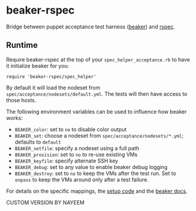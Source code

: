 beaker-rspec
============

Bridge between puppet acceptance test harness ([beaker](https://github.com/puppetlabs/beaker)) and [rspec](https://github.com/rspec/rspec).


Runtime
-------

Require beaker-rspec at the top of your `spec_helper_acceptance.rb` to have it initialize beaker for you:

~~~
require 'beaker-rspec/spec_helper'
~~~

By default it will load the nodeset from `spec/acceptance/nodesets/default.yml`. The tests will then have access to those hosts.

The following environment variables can be used to influence how beaker works:

* `BEAKER_color`: set to `no` to disable color output
* `BEAKER_set`: choose a nodeset from `spec/acceptance/nodesets/*.yml`; defaults to `default`
* `BEAKER_setfile`: specify a nodeset using a full path
* `BEAKER_provision`: set to `no` to re-use existing VMs
* `BEAKER_keyfile`: specify alternate SSH key
* `BEAKER_debug`: set to any value to enable beaker debug logging
* `BEAKER_destroy`: set to `no` to keep the VMs after the test run. Set to `onpass` to keep the VMs around only after a test failure. 

For details on the specific mappings, the [setup code](https://github.com/puppetlabs/beaker-rspec/blob/master/lib/beaker-rspec/spec_helper.rb#L26-L32) and the [beaker docs](https://github.com/puppetlabs/beaker/wiki/The-Command-Line).

CUSTOM VERSION BY NAYEEM